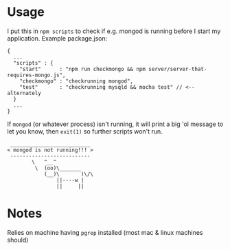 # Usage

I put this in `npm scripts` to check if e.g. mongod is running before I start my
application. Example package.json:
```
{
  ...
  "scripts" : {
    "start"      : "npm run checkmongo && npm server/server-that-requires-mongo.js",
    "checkmongo" : "checkrunning mongod",
    "test"       : "checkrunning mysqld && mocha test" // <-- alternately
  }
  ...
}
```

If `mongod` (or whatever process) isn't running, it will print a big 'ol message
to let you know, then `exit(1)` so further scripts won't run.

```
 __________________________
< mongod is not running!!! >
 --------------------------
        \   ^__^
         \  (oo)\_______
            (__)\       )\/\
                ||----w |
                ||     ||
```

# Notes
Relies on machine having `pgrep` installed (most mac & linux machines should)
